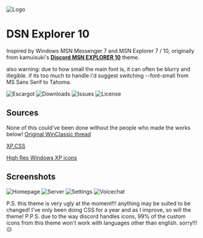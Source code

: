 
![Logo](https://github.com/numoder/dsn10-theme/blob/main/assets/discord/Beta.png?raw=true)

# DSN Explorer 10
Inspired by Windows MSN Messenger 7 and MSN Explorer 7 / 10, originally from kamuisuki's [**Discord MSN EXPLORER 10**](https://www.deviantart.com/kamuisuki/art/Discord-MSN-Explorer-10-theme-873282935) theme.

also warning: due to how small the main font is, it can often be blurry and illegible. if its too much to handle i'd suggest switching --font-small from MS Sans Serif to Tahoma.

![Escargot](https://img.shields.io/badge/malkavian@escargot.chat-e1512c?color=%23e1512c&style=plastic) ![Downloads](https://img.shields.io/github/downloads/numoder/dsn10-theme/total?style=plastic&color=%238ec64b) ![Issues](https://img.shields.io/github/issues/numoder/dsn10-theme?style=plastic&color=%23609bd7) ![License](https://img.shields.io/github/license/numoder/dsn10-theme?color=%23e9da4b&style=plastic)
## Sources

None of this could've been done without the people who made the works below!
 [Original WinClassic thread](https://winclassic.net/thread/753/discord-classic-msn-theme)
 
 [XP.CSS](https://botoxparty.github.io/XP.css/)

 [High Res Windows XP icons](https://github.com/marchmountain/-Windows-XP-High-Resolution-Icon-Pack)

## Screenshots

![Homepage](https://cdn.discordapp.com/attachments/1181701173997228204/1211703313670869002/image.png?ex=65ef29a6&is=65dcb4a6&hm=369b0a52d0b956395468a3a7c598d819968c3e5765d104262be144ffe1eb3afa&)
![Server](https://cdn.discordapp.com/attachments/1181701173997228204/1211697663620288594/image.png?ex=65ef2463&is=65dcaf63&hm=40990676185d680ecfd7f02c71ebabba6fc2d5a9b302c016377616a2f16223d2&)
![Settings](https://cdn.discordapp.com/attachments/1181701173997228204/1211697154125598800/image.png?ex=65ef23e9&is=65dcaee9&hm=5297396bb77b1e3de953af90a7d50de351e954cabba4981ea24962f24bfb7bde&)
![Voicechat](https://github.com/numoder/dsn10-theme/assets/72421281/9f0c87fe-3b4b-4d97-95ef-b3114f1ffe03)


P.S. this theme is very ugly at the moment!!! anything may be suited to be changed! I've only been doing CSS for a year and as I improve, so will the theme!
P.P.S. due to the way discord handles icons, 99% of the custom icons from this theme won't work with languages other than english. sorry!!! ☹️
